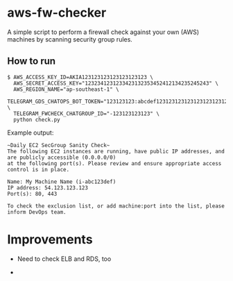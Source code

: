 # aws-fw-checker

A simple script to perform a firewall check against your own (AWS) machines by scanning security group rules.

## How to run

```
$ AWS_ACCESS_KEY_ID=AKIA123123123123123123123 \
  AWS_SECRET_ACCESS_KEY="1232341231233423132353452412134235245243" \
  AWS_REGION_NAME="ap-southeast-1" \
  TELEGRAM_GDS_CHATOPS_BOT_TOKEN="123123123:abcdef123123123123123123123123123123" \
  TELEGRAM_FWCHECK_CHATGROUP_ID="-123123123123" \
  python check.py
```

Example output:

```
~Daily EC2 SecGroup Sanity Check~
The following EC2 instances are running, have public IP addresses, and are publicly accessible (0.0.0.0/0) 
at the following port(s). Please review and ensure appropriate access control is in place. 

Name: My Machine Name (i-abc123def)
IP address: 54.123.123.123
Port(s): 80, 443

To check the exclusion list, or add machine:port into the list, please inform DevOps team.
```

# Improvements

- Need to check ELB and RDS, too

- 